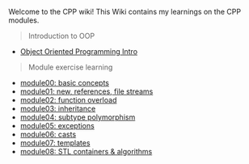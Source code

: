 Welcome to the CPP wiki! This Wiki contains my learnings on the CPP modules.

> Introduction to OOP

* [Object Oriented Programming Intro](https://github.com/qingqingqingli/CPP/wiki/Object-Oriented-Programming-Intro)

> Module exercise learning

* [module00: basic concepts](https://github.com/qingqingqingli/CPP/wiki/Module00)
* [module01: new, references, file streams](https://github.com/qingqingqingli/CPP/wiki/Module01)
* [module02: function overload](https://github.com/qingqingqingli/CPP/wiki/Module02)
* [module03: inheritance](https://github.com/qingqingqingli/CPP/wiki/Module03)
* [module04: subtype polymorphism](https://github.com/qingqingqingli/CPP/wiki/Module04)
* [module05: exceptions](https://github.com/qingqingqingli/CPP/wiki/Module05)
* [module06: casts](https://github.com/qingqingqingli/CPP/wiki/Module06)
* [module07: templates](https://github.com/qingqingqingli/CPP/wiki/Module07)
* [module08: STL containers & algorithms](https://github.com/qingqingqingli/CPP/wiki/Module08)
